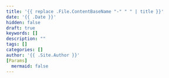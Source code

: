 ```yaml
---
title: '{{ replace .File.ContentBaseName "-" " " | title }}'
date: '{{ .Date }}'
hidden: false
draft: true
keywords: []
description: ""
tags: []
categories: []
author: '{{ .Site.Author }}'
[Params]
  mermaid: false
---
```

